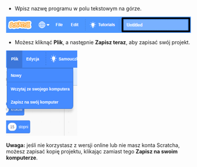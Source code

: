 + Wpisz nazwę programu w polu tekstowym na górze.

![pole tekstowe nazwy projektu scratch](images/name-annotated.png)

+ Możesz kliknąć **Plik**, a następnie **Zapisz teraz**, aby zapisać swój projekt.

![zrzut ekranu](images/save.png)

**Uwaga:** jeśli nie korzystasz z wersji online lub nie masz konta Scratcha, możesz zapisać kopię projektu, klikając zamiast tego **Zapisz na swoim komputerze**.